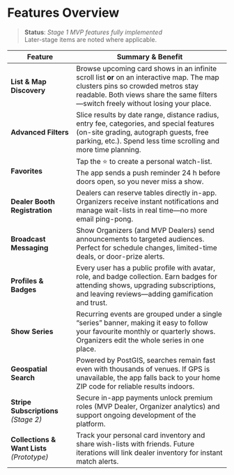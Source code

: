 # Features Overview

> **Status**: _Stage 1 MVP features fully implemented_  
> Later-stage items are noted where applicable.

| Feature | Summary & Benefit |
|---------|-------------------|
| **List & Map Discovery** | Browse upcoming card shows in an infinite scroll list **or** on an interactive map. The map clusters pins so crowded metros stay readable. Both views share the same filters—switch freely without losing your place. |
| **Advanced Filters** | Slice results by date range, distance radius, entry fee, categories, and special features (on-site grading, autograph guests, free parking, etc.). Spend less time scrolling and more time planning. |
| **Favorites** | Tap the ⭐ to create a personal watch-list. The app sends a push reminder 24 h before doors open, so you never miss a show. |
| **Dealer Booth Registration** | Dealers can reserve tables directly in-app. Organizers receive instant notifications and manage wait-lists in real time—no more email ping-pong. |
| **Broadcast Messaging** | Show Organizers (and MVP Dealers) send announcements to targeted audiences. Perfect for schedule changes, limited-time deals, or door-prize alerts. |
| **Profiles & Badges** | Every user has a public profile with avatar, role, and badge collection. Earn badges for attending shows, upgrading subscriptions, and leaving reviews—adding gamification and trust. |
| **Show Series** | Recurring events are grouped under a single “series” banner, making it easy to follow your favourite monthly or quarterly shows. Organizers edit the whole series in one place. |
| **Geospatial Search** | Powered by PostGIS, searches remain fast even with thousands of venues. If GPS is unavailable, the app falls back to your home ZIP code for reliable results indoors. |
| **Stripe Subscriptions** _(Stage 2)_ | Secure in-app payments unlock premium roles (MVP Dealer, Organizer analytics) and support ongoing development of the platform. |
| **Collections & Want Lists** _(Prototype)_ | Track your personal card inventory and share wish-lists with friends. Future iterations will link dealer inventory for instant match alerts. |

